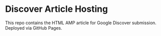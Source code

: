 # Discover Article Hosting

This repo contains the HTML AMP article for Google Discover submission.
Deployed via GitHub Pages.
